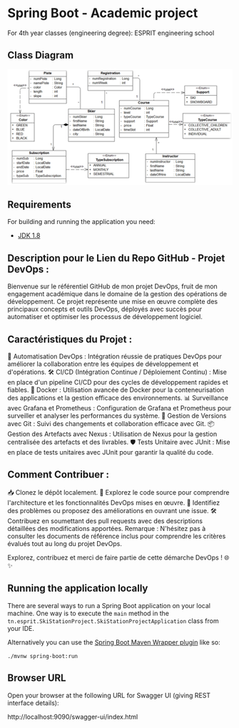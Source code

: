 # Spring Boot - Academic project
For 4th year classes (engineering degree): ESPRIT engineering school

## Class Diagram

![img.png](img.png)


## Requirements

For building and running the application you need:

- [JDK 1.8](http://www.oracle.com/technetwork/java/javase/downloads/jdk8-downloads-2133151.html)

## Description pour le Lien du Repo GitHub - Projet DevOps :

Bienvenue sur le référentiel GitHub de mon projet DevOps, fruit de mon engagement académique dans le domaine de la gestion des opérations de développement. Ce projet représente une mise en œuvre complète des principaux concepts et outils DevOps, déployés avec succès pour automatiser et optimiser les processus de développement logiciel.

## Caractéristiques du Projet :

🚀 Automatisation DevOps : Intégration réussie de pratiques DevOps pour améliorer la collaboration entre les équipes de développement et d'opérations.
🛠️ CI/CD (Intégration Continue / Déploiement Continu) : Mise en place d'un pipeline CI/CD pour des cycles de développement rapides et fiables.
🐳 Docker : Utilisation avancée de Docker pour la conteneurisation des applications et la gestion efficace des environnements.
📊 Surveillance avec Grafana et Prometheus : Configuration de Grafana et Prometheus pour surveiller et analyser les performances du système.
🔄 Gestion de Versions avec Git : Suivi des changements et collaboration efficace avec Git.
📦 Gestion des Artefacts avec Nexus : Utilisation de Nexus pour la gestion centralisée des artefacts et des livrables.
🛡️ Tests Unitaire avec JUnit : Mise en place de tests unitaires avec JUnit pour garantir la qualité du code.

## Comment Contribuer :

📥 Clonez le dépôt localement.
🚀 Explorez le code source pour comprendre l'architecture et les fonctionnalités DevOps mises en œuvre.
🐛 Identifiez des problèmes ou proposez des améliorations en ouvrant une issue.
🛠️ Contribuez en soumettant des pull requests avec des descriptions détaillées des modifications apportées.
Remarque : N'hésitez pas à consulter les documents de référence inclus pour comprendre les critères évalués tout au long du projet DevOps.

Explorez, contribuez et merci de faire partie de cette démarche DevOps ! 🌐✨

## Running the application locally

There are several ways to run a Spring Boot application on your local machine.
One way is to execute the `main` method in the `tn.esprit.SkiStationProject.SkiStationProjectApplication` class from your IDE.

Alternatively you can use the [Spring Boot Maven Wrapper plugin](https://maven.apache.org/wrapper/) like so:

```shell
./mvnw spring-boot:run
```
## Browser URL
Open your browser at the following URL for Swagger UI (giving REST interface details):

http://localhost:9090/swagger-ui/index.html 


